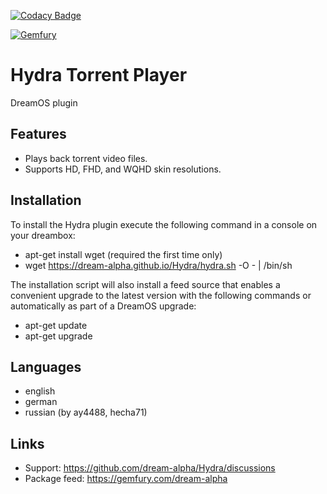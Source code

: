 [![Codacy Badge](https://app.codacy.com/project/badge/Grade/495cf6fc5be8434ca7b493ff88724433)](https://www.codacy.com/gh/dream-alpha/Hydra/dashboard?utm_source=github.com&amp;utm_medium=referral&amp;utm_content=dream-alpha/tmdb&amp;utm_campaign=Badge_Grade)

[![Gemfury](https://badge.fury.io/fp/gemfury.svg)](https://gemfury.com/f/partner)

# Hydra Torrent Player
DreamOS plugin

## Features
- Plays back torrent video files.
- Supports HD, FHD, and WQHD skin resolutions.

## Installation
To install the Hydra plugin execute the following command in a console on your dreambox:
- apt-get install wget (required the first time only)
- wget https://dream-alpha.github.io/Hydra/hydra.sh -O - | /bin/sh

The installation script will also install a feed source that enables a convenient upgrade to the latest version with the following commands or automatically as part of a DreamOS upgrade:
- apt-get update
- apt-get upgrade

## Languages
- english
- german
- russian (by ay4488, hecha71)

## Links
- Support: https://github.com/dream-alpha/Hydra/discussions
- Package feed: https://gemfury.com/dream-alpha
